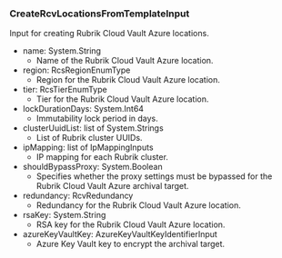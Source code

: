 ### CreateRcvLocationsFromTemplateInput
Input for creating Rubrik Cloud Vault Azure locations.

- name: System.String
  - Name of the Rubrik Cloud Vault Azure location.
- region: RcsRegionEnumType
  - Region for the Rubrik Cloud Vault Azure location.
- tier: RcsTierEnumType
  - Tier for the Rubrik Cloud Vault Azure location.
- lockDurationDays: System.Int64
  - Immutability lock period in days.
- clusterUuidList: list of System.Strings
  - List of Rubrik cluster UUIDs.
- ipMapping: list of IpMappingInputs
  - IP mapping for each Rubrik cluster.
- shouldBypassProxy: System.Boolean
  - Specifies whether the proxy settings must be bypassed for  the Rubrik Cloud Vault Azure archival target.
- redundancy: RcvRedundancy
  - Redundancy for the Rubrik Cloud Vault Azure location.
- rsaKey: System.String
  - RSA key for the Rubrik Cloud Vault Azure location.
- azureKeyVaultKey: AzureKeyVaultKeyIdentifierInput
  - Azure Key Vault key to encrypt the archival target.
